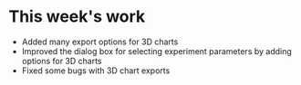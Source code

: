 # This week's work

* Added many export options for 3D charts
* Improved the dialog box for selecting experiment parameters by adding options for 3D charts
* Fixed some bugs with 3D chart exports